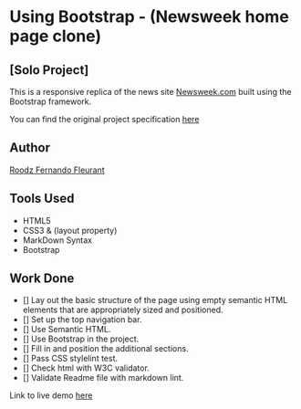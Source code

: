 # Using Bootstrap - (Newsweek home page clone)

## [Solo Project]

This is a responsive replica of the news site [Newsweek.com](https://https://www.newsweek.com/) built using the Bootstrap framework.

You can find the original project specification [here](https://www.theodinproject.com/courses/html5-and-css3/lessons/using-bootstrap)

## Author

[Roodz Fernando Fleurant](https://www.linkedin.com/in/roodz-fernando-fleurant/)

## Tools Used

- HTML5
- CSS3 & (layout property)
- MarkDown Syntax
- Bootstrap

## Work Done

- [] Lay out the basic structure of the page using empty semantic HTML elements that are appropriately sized and positioned.
- [] Set up the top navigation bar.
- [] Use Semantic HTML.
- [] Use Bootstrap in the project.
- [] Fill in and position the additional sections.
- [] Pass CSS stylelint test.
- [] Check html with W3C validator.
- [] Validate Readme file with markdown lint.


Link to live demo [here](https://roodzfernando.github.io/bootstrap-framework/.)
